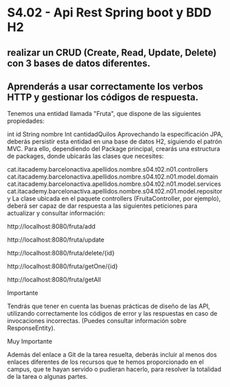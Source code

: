 
# S4.02 - Api Rest Spring boot y BDD H2

## realizar un CRUD (Create, Read, Update, Delete) con 3 bases de datos diferentes.
## Aprenderás a usar correctamente los verbos HTTP y gestionar los códigos de respuesta.



Tenemos una entidad llamada "Fruta", que dispone de las siguientes propiedades:

int id
String nombre
Int cantidadQuilos
Aprovechando la especificación JPA, deberás persistir esta entidad en una base de datos H2, siguiendo el patrón MVC. Para ello, dependiendo del Package principal, crearás una estructura de packages, donde ubicarás las clases que necesites:

cat.itacademy.barcelonactiva.apellidos.nombre.s04.t02.n01.controllers
cat.itacademy.barcelonactiva.apellidos.nombre.s04.t02.n01.model.domain
cat.itacademy.barcelonactiva.apellidos.nombre.s04.t02.n01.model.services
cat.itacademy.barcelonactiva.apellidos.nombre.s04.t02.n01.model.repository
La clase ubicada en el paquete controllers (FruitaController, por ejemplo), deberá ser capaz de dar respuesta a las siguientes peticiones para actualizar y consultar información:

http://localhost:8080/fruta/add

http://localhost:8080/fruta/update

http://localhost:8080/fruta/delete/{id}

http://localhost:8080/fruta/getOne/{id}

http://localhost:8080/fruta/getAll

 

  Importante

Tendrás que tener en cuenta las buenas prácticas de diseño de las API, utilizando correctamente los códigos de error y las respuestas en caso de invocaciones incorrectas. (Puedes consultar información sobre ResponseEntity).

  Muy Importante

Además del enlace a Git de la tarea resuelta, deberás incluir al menos dos enlaces diferentes de los recursos que te hemos proporcionado en el campus, que te hayan servido o pudieran hacerlo, para resolver la totalidad de la tarea o algunas partes.
